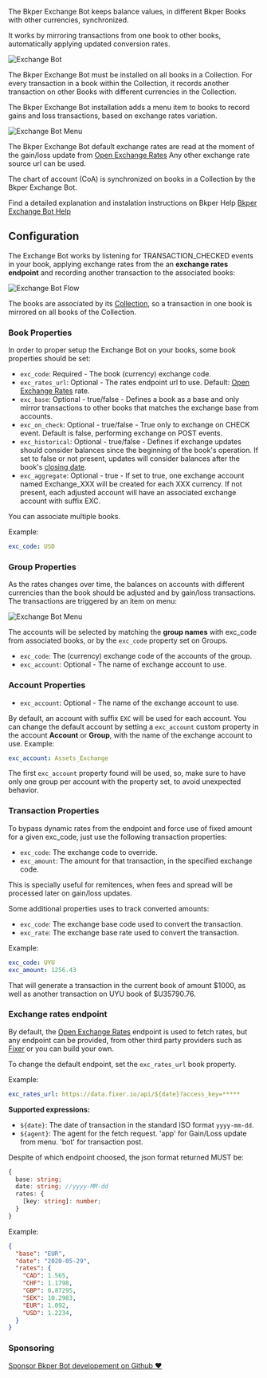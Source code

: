The Bkper Exchange Bot keeps balance values, in different Bkper Books with other currencies, synchronized.

It works by mirroring transactions from one book to other books, automatically applying updated conversion rates.

![Exchange Bot](https://docs.google.com/drawings/d/e/2PACX-1vTAW6vvlAPHup58L5mwdiQnUVoSxHbf890GJiHYVkLmzhAc0kaGsb8B721vc1pRFVXp2OWx8rBiACMR/pub?w=949&h=436)


The Bkper Exchange Bot must be installed on all books in a Collection. For every transaction in a book within the Collection, it records another transaction on other Books with different currencies in the Collection. 

The Bkper Exchange Bot installation adds a menu item to books to record gains and loss transactions, based on exchange rates variation.

![Exchange Bot Menu](https://docs.google.com/drawings/d/e/2PACX-1vSA-k4mJouFSGPUc8wH2J6o67qKs7jxYkk4VygH-6WA5uwdPAw5k5Jq42MhIvznj0EszPrAlIU_pHXm/pub?w=1200&h=400)

The Bkper Exchange Bot default exchange rates are read at the moment of the gain/loss update from [Open Exchange Rates](https://openexchangerates.org/) Any other exchange rate source url can be used.


<!-- ## Sponsors ❤

[<img src='https://storage.googleapis.com/bkper-public/logos/ppv-logo.png' height='50'>](http://ppv.com.uy/)
&nbsp;
[<img src='https://storage.googleapis.com/bkper-public/logos/brain-logo.webp' height='50'>](https://www.brain.uy/) -->


The chart of account (CoA) is synchronized on books in a Collection by the Bkper Exchange Bot.


Find a detailed explanation and instalation instructions on Bkper Help [Bkper Exchange Bot Help](https://help.bkper.com/en/articles/4056041-bkper-exchange-bot) 





## Configuration

The Exchange Bot works by listening for TRANSACTION_CHECKED events in your book, applying exchange rates from the an **exchange rates endpoint** and recording another transaction to the associated books:

![Exchange Bot Flow](https://docs.google.com/drawings/d/e/2PACX-1vSgg3HznU8deJsYNuZx57XvOusDTg-t6MwNIBpF2RuJRMzz-eFY4LhbCP1giOaO1mR3pD3K1gvEIz5i/pub?w=2880&h=1248)

The books are associated by its [Collection](https://help.bkper.com/en/articles/4208937-work-with-multiple-books), so a transaction in one book is mirrored on all books of the Collection.

### Book Properties

In order to proper setup the Exchange Bot on your books, some book properties should be set:

- ```exc_code```: Required - The book (currency) exchange code.
- ```exc_rates_url```: Optional - The rates endpoint url to use. Default: [Open Exchange Rates](https://openexchangerates.org/)
rate.
- ```exc_base```: Optional - true/false - Defines a book as a base and only mirror transactions to other books that matches the exchange base from accounts.
- ```exc_on_check```: Optional - true/false - True only to exchange on CHECK event. Default is false, performing exchange on POST events.
- ```exc_historical```: Optional - true/false - Defines if exchange updates should consider balances since the beginning of the book's operation. If set to false or not present, updates will consider balances after the book's [closing date](https://help.bkper.com/en/articles/5100445-book-closing-and-lock-dates).
- ```exc_aggregate```: Optional - true - If set to true, one exchange account named Exchange_XXX will be created for each XXX currency. If not present, each adjusted account will have an associated exchange account with suffix EXC.


You can associate multiple books.

Example:
```yaml
exc_code: USD
```


### Group Properties

As the rates changes over time, the balances on accounts with different currencies than the book should be adjusted and by gain/loss transactions. The transactions are triggered by an item on menu:

![Exchange Bot Menu](https://docs.google.com/drawings/d/e/2PACX-1vSA-k4mJouFSGPUc8wH2J6o67qKs7jxYkk4VygH-6WA5uwdPAw5k5Jq42MhIvznj0EszPrAlIU_pHXm/pub?w=1200&h=400)

The accounts will be selected by matching the **group names** with exc_code from associated books, or by the ```exc_code``` property set on Groups.

- ```exc_code```: The (currency) exchange code of the accounts of the group.
- ```exc_account```: Optional - The name of exchange account to use.


### Account Properties

- ```exc_account```: Optional - The name of the exchange account to use.

By default, an account with suffix ```EXC``` will be used for each account. You can change the default account by setting a ```exc_account``` custom property in the account **Account** or **Group**, with the name of the exchange account to use. Example:
```yaml
exc_account: Assets_Exchange
```
The first ```exc_account``` property found will be used, so, make sure to have only one group per account with the property set, to avoid unexpected behavior.



### Transaction Properties

To bypass dynamic rates from the endpoint and force use of fixed amount for a given exc_code, just use the following transaction properties:

- ```exc_code```: The exchange code to override.
- ```exc_amount```: The amount for that transaction, in the specified exchange code.

This is specially useful for remitences, when fees and spread will be processed later on gain/loss updates.

Some additional properties uses to track converted amounts:

- ```exc_code```: The exchange base code used to convert the transaction.
- ```exc_rate```: The exchange base rate used to convert the transaction.


Example:
```yaml
exc_code: UYU
exc_amount: 1256.43
```

That will generate a transaction in the current book of amount $1000, as well as another transaction on UYU book of $U35790.76.

### Exchange rates endpoint

By default, the [Open Exchange Rates](https://openexchangerates.org/) endpoint is used to fetch rates, but any endpoint can be provided, from other third party providers such as [Fixer](https://fixer.io/) or you can build your own. 

To change the default endpoint, set the ```exc_rates_url``` book property. 

Example:
```yaml
exc_rates_url: https://data.fixer.io/api/${date}?access_key=*****
```

**Supported expressions:**

- ```${date}```: The date of transaction in the standard ISO format ```yyyy-mm-dd```.
- ```${agent}```: The agent for the fetch request. 'app' for Gain/Loss update from menu. 'bot' for transaction post.


Despite of which endpoint choosed, the json format returned MUST be:

```typescript
{
  base: string;
  date: string; //yyyy-MM-dd
  rates: {
    [key: string]: number;
  }
}
```

Example:

```json
{
  "base": "EUR",
  "date": "2020-05-29",
  "rates": {
    "CAD": 1.565,
    "CHF": 1.1798,
    "GBP": 0.87295,
    "SEK": 10.2983,
    "EUR": 1.092,
    "USD": 1.2234,
  }
}
```

### Sponsoring 

[Sponsor Bkper Bot developement on Github ❤](https://github.com/sponsors/bkper)